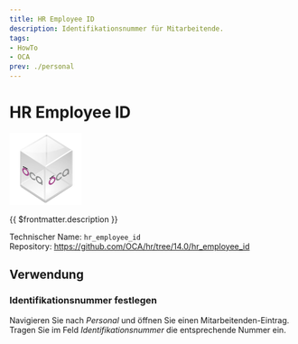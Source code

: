 ```yaml
---
title: HR Employee ID
description: Identifikationsnummer für Mitarbeitende.
tags:
- HowTo
- OCA
prev: ./personal
---
```

# HR Employee ID
![icon_oca_app](assets/icon_oca_app.png)

{{ $frontmatter.description }}

Technischer Name: `hr_employee_id`\
Repository: <https://github.com/OCA/hr/tree/14.0/hr_employee_id>

## Verwendung

### Identifikationsnummer festlegen

Navigieren Sie nach *Personal* und öffnen Sie einen Mitarbeitenden-Eintrag. Tragen Sie im Feld *Identifikationsnummer* die entsprechende Nummer ein.